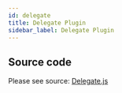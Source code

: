 ```yaml
---
id: delegate
title: Delegate Plugin
sidebar_label: Delegate Plugin
---
```


## Source code

Please see source: [Delegate.js](https://github.com/vardius/peer-cdn/blob/master/src/plugins/Delegate.js)
